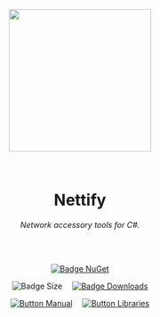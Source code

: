 
<div align = center>

<br>
<br>
    
<img
  src = 'https://cdn.jsdelivr.net/gh/Aptivi/Nettify@main/assets/OfficialAppIcon-Nettify-512.png'
  width = 256
  align = center
/>

<br>

# Nettify
    
*Network accessory tools for C#.*

<br>
<br>

[![Badge NuGet]][NuGet]

![Badge Size]   
[![Badge Downloads]][Releases]

[![Button Manual]][Manual]   
[![Button Libraries]][Libraries]

</div>
    
<br>

</div>


<!----------------------------------------------------------------------------->

[Releases]: https://github.com/Aptivi/Nettify/releases
[NuGet]: https://www.nuget.org/packages/Nettify/

[Libraries]: https://aptivi.gitbook.io/nettify-manual/project-dependencies
[Manual]: https://aptivi.gitbook.io/nettify-manual/

<!----------------------------------[ Badges ]--------------------------------->

[Badge Downloads]: https://img.shields.io/github/downloads/Aptivi/Nettify/total?color=217346&label=Downloads&style=for-the-badge&logoColor=white&logo=DocuSign&labelColor=2d9d5f
[Badge NuGet]: https://img.shields.io/nuget/vpre/Nettify.Offline?color=012f52&style=for-the-badge&logoColor=white&logo=NuGet&labelColor=004880
[Badge Size]: https://img.shields.io/github/repo-size/Aptivi/Nettify?color=bb4a28&label=size&logoColor=white&style=for-the-badge&logo=GoogleAnalytics&labelColor=E85C33


<!---------------------------------[ Buttons ]--------------------------------->

[Button Libraries]: https://img.shields.io/badge/Libraries-EA8220?style=for-the-badge&logoColor=white&logo=AzureArtifacts
[Button Manual]: https://img.shields.io/badge/Docs-blueviolet?style=for-the-badge&logoColor=white&logo=GitBook
